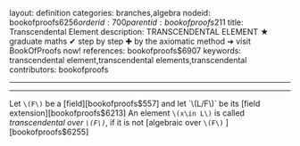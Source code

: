 layout: definition
categories: branches,algebra
nodeid: bookofproofs$6256
orderid: 700
parentid: bookofproofs$211
title: Transcendental Element
description: TRANSCENDENTAL ELEMENT ★ graduate maths ✔ step by step ✚ by the axiomatic method ➜ visit BookOfProofs now!
references: bookofproofs$6907
keywords: transcendental element,transcendental elements,transcendental
contributors: bookofproofs

---


---

Let `\(F\)` be a [field][bookofproofs$557] and let `\(L/F\)` be its [field extension][bookofproofs$6213] An element `\(x\in L\)` is called *transcendental over `\(F\)`*, if it is not [algebraic over `\(F\)` ][bookofproofs$6255]
